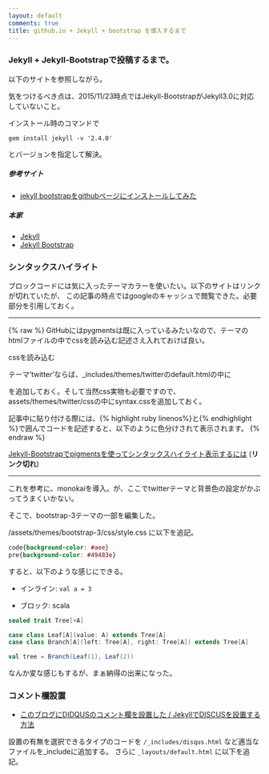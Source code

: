 ```yaml
---
layout: default
comments: true
title: github.io + Jekyll + bootstrap を導入するまで
---
```


### Jekyll + Jekyll-Bootstrapで投稿するまで。

以下のサイトを参照しながら。

気をつけるべき点は、2015/11/23時点ではJekyll-BootstrapがJekyll3.0に対応していないこと。

インストール時のコマンドで

`gem install jekyll -v '2.4.0'`

とバージョンを指定して解決。

##### 参考サイト
* [jekyll bootstrapをgithubページにインストールしてみた](http://mattn.github.io/2012/03/22/installed-jekyll-bootstrap/)

##### 本家
* [Jekyll](http://jekyllrb-ja.github.io)
* [Jekyll Bootstrap](http://jekyllbootstrap.com)

### シンタックスハイライト

ブロックコードには気に入ったテーマカラーを使いたい。以下のサイトはリンクが切れていたが、
この記事の時点ではgoogleのキャッシュで閲覧できた。必要部分を引用しておく。

***

{% raw %}
GitHubにはpygmentsは既に入っているみたいなので、テーマのhtmlファイルの中でcssを読み込む記述さえ入れておけば良い。

cssを読み込む

テーマ’twitter’ならば、_includes/themes/twitterのdefault.htmlの中に
<link href="{{ ASSET_PATH }}/css/syntax.css?body=1" rel="stylesheet" type="text/css" media="all">を追加しておく。そして当然css実物も必要ですので、
assets/themes/twitter/cssの中にsyntax.cssを追加しておく。

記事中に貼り付ける際には、{% highlight ruby linenos%}と{% endhighlight %}で囲んでコードを記述すると、以下のように色分けされて表示されます。
{% endraw %}

 [Jekyll-Bootstrapでpigmentsを使ってシンタックスハイライト表示するには](http://masudakoji.github.io/2014/10/05/turn-on-syntax-highlighting-in-Jekyll-Bootstrap-via-pigments/) (**リンク切れ**)

***

これを参考に、monokaiを導入。が、ここでtwitterテーマと背景色の設定がかぶってうまくいかない。

そこで、bootstrap-3テーマの一部を編集した。

/assets/themes/bootstrap-3/css/style.css に以下を追記。

```css
code{background-color: #aee}
pre{background-color: #49483e}
```

すると、以下のような感じにできる。

* インライン: `val a = 3`

* ブロック: scala

```scala
sealed trait Tree[+A]

case class Leaf[A](value: A) extends Tree[A]
case class Branch[A](left: Tree[A], right: Tree[A]) extends Tree[A]

val tree = Branch(Leaf(1), Leaf(2))
```

なんか変な感じもするが、まぁ納得の出来になった。

### コメント欄設置

* [このブログにDIDQUSのコメント欄を設置した / JekyllでDISCUSを設置する方法](http://www.xmisao.com/2014/07/22/setuped-disqus-to-this-blog.html)

設置の有無を選択できるタイプのコードを `/_includes/disqus.html` など適当なファイルを_includeに追加する。
さらに `_layouts/default.html` に以下を追記。
